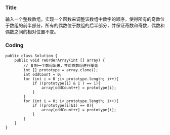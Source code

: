 ### Title

输入一个整数数组，实现一个函数来调整该数组中数字的顺序，使得所有的奇数位于数组的前半部分，所有的偶数位于数组的后半部分，并保证奇数和奇数，偶数和偶数之间的相对位置不变。

### Coding

```
public class Solution {
    public void reOrderArray(int [] array) {
        // 复制一个数组出来，并对原数组进行覆盖
        int [] prototype = array.clone();
        int oddCount = 0;
        for (int i = 0 ;i< prototype.length; i++){
            if ((prototype[i] & 1 ) == 1){
                array[oddCount++] = prototype[i];
            }
        }
        for (int i = 0; i< prototype.length; i++){
            if ((prototype[i]&1) == 0){
                array[oddCount++] = prototype[i];
            }
        }
    }
}
```